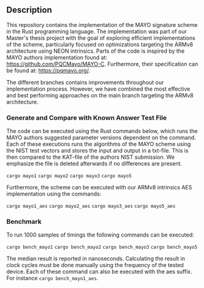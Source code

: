 ## Description
This repository contains the implementation of the MAYO signature scheme in the Rust programming language. The implementation was part of our Master's thesis project with the goal of exploring efficient implementations of the scheme, particularly focused on optimizations targeting the ARMv8 architecture using NEON intrinsics. Parts of the code is inspired by the MAYO authors implementation found at: https://github.com/PQCMayo/MAYO-C. Furthermore, their specification can be found at: https://pqmayo.org/.

The different branches contains improvements throughout our implementation process. However, we have combined the most effective and best performing approaches on the main branch targeting the ARMv8 architecture.



### Generate and Compare with Known Answer Test File
The code can be executed using the Rust commands below, which runs the MAYO authors suggested parameter versions dependent on the command. Each of these executions runs the algorithms of the MAYO scheme using the NIST test vectors and stores the input and output in a txt-file.
This is then compared to the KAT-file of the authors NIST submission. We emphasize the file is deleted afterwards if no differences are present.

`cargo mayo1`
`cargo mayo2`
`cargo mayo3`
`cargo mayo5`

Furthermore, the scheme can be executed with our ARMv8 intrinsics AES implementation using the commands:

`cargo mayo1_aes`
`cargo mayo2_aes`
`cargo mayo3_aes`
`cargo mayo5_aes`

### Benchmark

To run 1000 samples of timings the following commands can be executed:

`cargo bench_mayo1`
`cargo bench_mayo2`
`cargo bench_mayo3`
`cargo bench_mayo5`

The median result is reported in nanoseconds. Calculating the result in clock cycles must be done manually using the frequency of the tested device.
Each of these command can also be executed with the aes suffix. For instance `cargo bench_mayo1_aes`.
